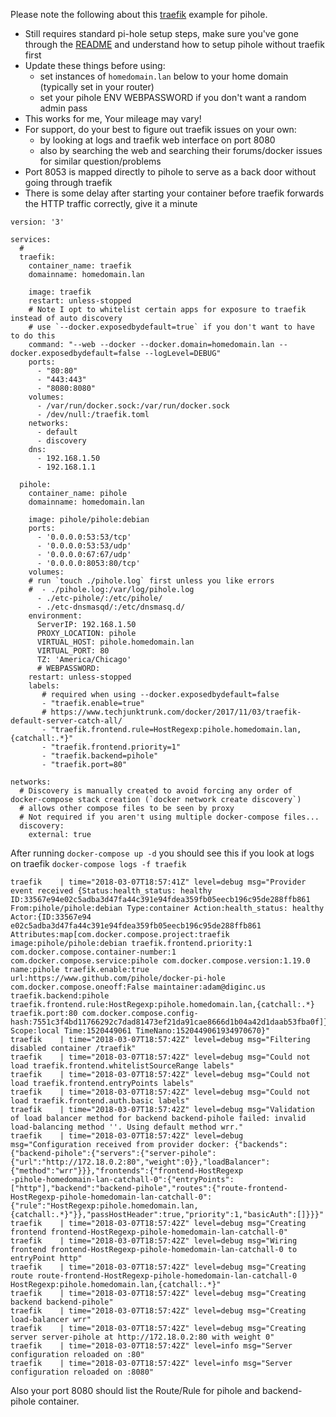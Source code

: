 Please note the following about this [traefik](https://traefik.io/) example for pihole.

- Still requires standard pi-hole setup steps, make sure you've gone through the [README](https://github.com/pihole/docker-pi-hole/blob/master/README.md) and understand how to setup pihole without traefik first
- Update these things before using:
    - set instances of `homedomain.lan` below to your home domain (typically set in your router)
    - set your pihole ENV WEBPASSWORD if you don't want a random admin pass
- This works for me, Your mileage may vary!
- For support, do your best to figure out traefik issues on your own:
    - by looking at logs and traefik web interface on port 8080
    - also by searching the web and searching their forums/docker issues for similar question/problems
- Port 8053 is mapped directly to pihole to serve as a back door without going through traefik
- There is some delay after starting your container before traefik forwards the HTTP traffic correctly, give it a minute

```
version: '3'

services:
  # 
  traefik:
    container_name: traefik
    domainname: homedomain.lan
    
    image: traefik
    restart: unless-stopped
    # Note I opt to whitelist certain apps for exposure to traefik instead of auto discovery
    # use `--docker.exposedbydefault=true` if you don't want to have to do this
    command: "--web --docker --docker.domain=homedomain.lan --docker.exposedbydefault=false --logLevel=DEBUG"
    ports:
      - "80:80"
      - "443:443"
      - "8080:8080"
    volumes:
      - /var/run/docker.sock:/var/run/docker.sock
      - /dev/null:/traefik.toml
    networks:
      - default
      - discovery
    dns:
      - 192.168.1.50
      - 192.168.1.1

  pihole:
    container_name: pihole
    domainname: homedomain.lan
    
    image: pihole/pihole:debian
    ports:
      - '0.0.0.0:53:53/tcp'
      - '0.0.0.0:53:53/udp'
      - '0.0.0.0:67:67/udp'
      - '0.0.0.0:8053:80/tcp'
    volumes:
    # run `touch ./pihole.log` first unless you like errors
    #  - ./pihole.log:/var/log/pihole.log
      - ./etc-pihole/:/etc/pihole/
      - ./etc-dnsmasqd/:/etc/dnsmasq.d/
    environment:
      ServerIP: 192.168.1.50
      PROXY_LOCATION: pihole
      VIRTUAL_HOST: pihole.homedomain.lan
      VIRTUAL_PORT: 80
      TZ: 'America/Chicago'
      # WEBPASSWORD:
    restart: unless-stopped
    labels:
       # required when using --docker.exposedbydefault=false
       - "traefik.enable=true"
       # https://www.techjunktrunk.com/docker/2017/11/03/traefik-default-server-catch-all/
       - "traefik.frontend.rule=HostRegexp:pihole.homedomain.lan,{catchall:.*}"
       - "traefik.frontend.priority=1"
       - "traefik.backend=pihole"
       - "traefik.port=80"

networks:
  # Discovery is manually created to avoid forcing any order of docker-compose stack creation (`docker network create discovery`)
  # allows other compose files to be seen by proxy
  # Not required if you aren't using multiple docker-compose files...
  discovery:
    external: true
```

After running `docker-compose up -d` you should see this if you look at logs on traefik `docker-compose logs -f traefik`

```
traefik    | time="2018-03-07T18:57:41Z" level=debug msg="Provider event received {Status:health_status: healthy ID:33567e94e02c5adba3d47fa44c391e94fdea359fb05eecb196c95de288ffb861 From:pihole/pihole:debian Type:container Action:health_status: healthy Actor:{ID:33567e94
e02c5adba3d47fa44c391e94fdea359fb05eecb196c95de288ffb861 Attributes:map[com.docker.compose.project:traefik image:pihole/pihole:debian traefik.frontend.priority:1 com.docker.compose.container-number:1 com.docker.compose.service:pihole com.docker.compose.version:1.19.0 name:pihole traefik.enable:true url:https://www.github.com/pihole/docker-pi-hole com.docker.compose.oneoff:False maintainer:adam@diginc.us traefik.backend:pihole traefik.frontend.rule:HostRegexp:pihole.homedomain.lan,{catchall:.*} traefik.port:80 com.docker.compose.config-
hash:7551c3f4bd11766292c7dad81473ef21da91cae8666d1b04a42d1daab53fba0f]} Scope:local Time:1520449061 TimeNano:1520449061934970670}"
traefik    | time="2018-03-07T18:57:42Z" level=debug msg="Filtering disabled container /traefik"
traefik    | time="2018-03-07T18:57:42Z" level=debug msg="Could not load traefik.frontend.whitelistSourceRange labels"
traefik    | time="2018-03-07T18:57:42Z" level=debug msg="Could not load traefik.frontend.entryPoints labels"
traefik    | time="2018-03-07T18:57:42Z" level=debug msg="Could not load traefik.frontend.auth.basic labels"
traefik    | time="2018-03-07T18:57:42Z" level=debug msg="Validation of load balancer method for backend backend-pihole failed: invalid load-balancing method ''. Using default method wrr."
traefik    | time="2018-03-07T18:57:42Z" level=debug msg="Configuration received from provider docker: {"backends":{"backend-pihole":{"servers":{"server-pihole":{"url":"http://172.18.0.2:80","weight":0}},"loadBalancer":{"method":"wrr"}}},"frontends":{"frontend-HostRegexp
-pihole-homedomain-lan-catchall-0":{"entryPoints":["http"],"backend":"backend-pihole","routes":{"route-frontend-HostRegexp-pihole-homedomain-lan-catchall-0":{"rule":"HostRegexp:pihole.homedomain.lan,{catchall:.*}"}},"passHostHeader":true,"priority":1,"basicAuth":[]}}}"
traefik    | time="2018-03-07T18:57:42Z" level=debug msg="Creating frontend frontend-HostRegexp-pihole-homedomain-lan-catchall-0"
traefik    | time="2018-03-07T18:57:42Z" level=debug msg="Wiring frontend frontend-HostRegexp-pihole-homedomain-lan-catchall-0 to entryPoint http"
traefik    | time="2018-03-07T18:57:42Z" level=debug msg="Creating route route-frontend-HostRegexp-pihole-homedomain-lan-catchall-0 HostRegexp:pihole.homedomain.lan,{catchall:.*}"
traefik    | time="2018-03-07T18:57:42Z" level=debug msg="Creating backend backend-pihole"
traefik    | time="2018-03-07T18:57:42Z" level=debug msg="Creating load-balancer wrr"
traefik    | time="2018-03-07T18:57:42Z" level=debug msg="Creating server server-pihole at http://172.18.0.2:80 with weight 0"
traefik    | time="2018-03-07T18:57:42Z" level=info msg="Server configuration reloaded on :80"
traefik    | time="2018-03-07T18:57:42Z" level=info msg="Server configuration reloaded on :8080"
```

Also your port 8080 should list the Route/Rule for pihole and backend-pihole container.

